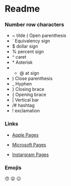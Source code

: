# Readme

### Number row characters
* ~ tilde
( Open parenthesis
* ` Equivalency sign
* $ dollar sign
* % percent sign
* ^ caret
* \* Asterisk
* * @ at sign
* ) Close parenthesis
* _  Hyphen
* } Closing brace
* { Opening brace
* |  Vertical bar
* /# hashtag
* ! exclamation

### Links

* [Apple Pages](https://www.apple.com/ca/)

* [Microsoft Pages](https://www.microsoft.com/en-ca)

* [Instargram Pages](https://www.instagram.com/)

### Emojis
:kissing_smiling_eyes:
:open_mouth:
:expressionless:
